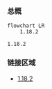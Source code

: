### 总概

```mermaid
flowchart LR
    1.18.2
```

```
1.18.2
```

### 链接区域

- [1.18.2](/projects/1.18-fabric/assets/vanity-shedds-mystical-toolsets-pack/sheddmersopal)